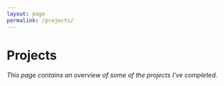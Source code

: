 ```yaml
---
layout: page
permalink: /projects/
---
```


# Projects
###### This page contains an overview of some of the projects I've completed.
